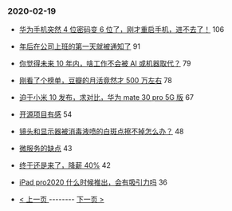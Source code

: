 ### 2020-02-19 
- [华为手机突然 4 位密码变 6 位了，刚才重启手机，进不去了！](https://www.v2ex.com/t/645669) 106
- [年后在公司上班的第一天就被通知了](https://www.v2ex.com/t/645637) 91
- [你觉得未来 10 年内，啥工作不会被 AI 或机器取代？](https://www.v2ex.com/t/645736) 79
- [刚看了个榜单，豆瓣的月活竟然才 500 万左右](https://www.v2ex.com/t/645642) 78
- [迫于小米 10 发布，求对比，华为 mate 30 pro 5G 版](https://www.v2ex.com/t/645737) 67
- [开源项目有感](https://www.v2ex.com/t/645721) 54
- [镜头和显示器被消毒液喷的白斑点擦不掉怎么办？](https://www.v2ex.com/t/645703) 48
- [微服务的缺点](https://www.v2ex.com/t/645719) 43
- [终于还是来了，降薪 40%](https://www.v2ex.com/t/645723) 42
- [iPad pro2020 什么时候推出，会有吸引力吗](https://www.v2ex.com/t/645779) 36 

- [ < 上一页 ](https://github.com/able8/v2ex-hot-record/blob/master/2020-02-18.md) -------- [ 下一页 > ](https://github.com/able8/v2ex-hot-record/blob/master/2020-02-20.md)
